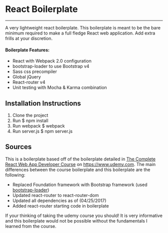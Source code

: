 # **React Boilerplate**
-----
A very lightweight react boilerplate. This boilerplate is meant to be the bare minimum required to make a full fledge React web application. Add extra frills at your discretion. 

#### Boilerplate Features:
* React with Webpack 2.0 configuration
* bootstrap-loader to use Bootstrap v4 
* Sass css precompiler
* Global jQuery
* React-router v4
* Unit testing with Mocha & Karma combination

## **Installation Instructions**
1. Clone the project
2. Run 
    $ npm install
3. Run webpack 
    $ webpack
4. Run server.js
    $ npm server.js

## **Sources**
This is a boilerplate based off of the boilerplate detailed in [The Complete React Web App Developer Course](https://www.udemy.com/the-complete-react-web-app-developer-course/learn/v4/overview) on https://www.udemy.com. The main differences between the course boilerplate and this boilerplate are the following:
* Replaced Foundation framework with Bootstrap framework (used [bootstrap-loader](https://github.com/shakacode/bootstrap-sass-loader))
* Updated react-router to react-router-dom
* Updated all dependencies as of (04/25/2017)
* Added react-router starting code in boilerplate

If your thinking of taking the udemy course you should! It is very informative and this boilerplate would not be possible without the fundamentals I learned from the course.
